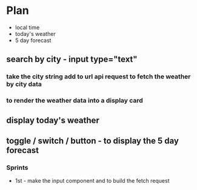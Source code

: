 # Plan

* local time
* today's weather
* 5 day forecast

## search by city - input type="text"
### take the city string add to url api request to fetch the weather by city data
### to render the weather data into a display card

## display today's weather

## toggle / switch / button - to display the 5 day forecast


### Sprints
* 1st - make the input component and to build the fetch request